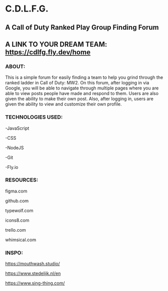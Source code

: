 # C.D.L.F.G.
## A Call of Duty Ranked Play Group Finding Forum



## A LINK TO YOUR DREAM TEAM: https://cdlfg.fly.dev/home

### ABOUT:

This is a simple forum for easily finding a team to help you grind through the ranked ladder in Call of Duty: MW2. On this forum, after logging in via Google, you will be able to navigate through multiple pages where you are able to view posts people have made and respond to them. Users are also given the ability to make their own post. Also, after logging in, users are given the ability to view and customize their own profile.

### TECHNOLOGIES USED:

-JavaScript

-CSS

-NodeJS

-Git

-Fly.io

### RESOURCES:

figma.com

github.com

typewolf.com

icons8.com

trello.com

whimsical.com

### INSPO:

https://mouthwash.studio/

https://www.stedelijk.nl/en

https://www.sing-thing.com/

